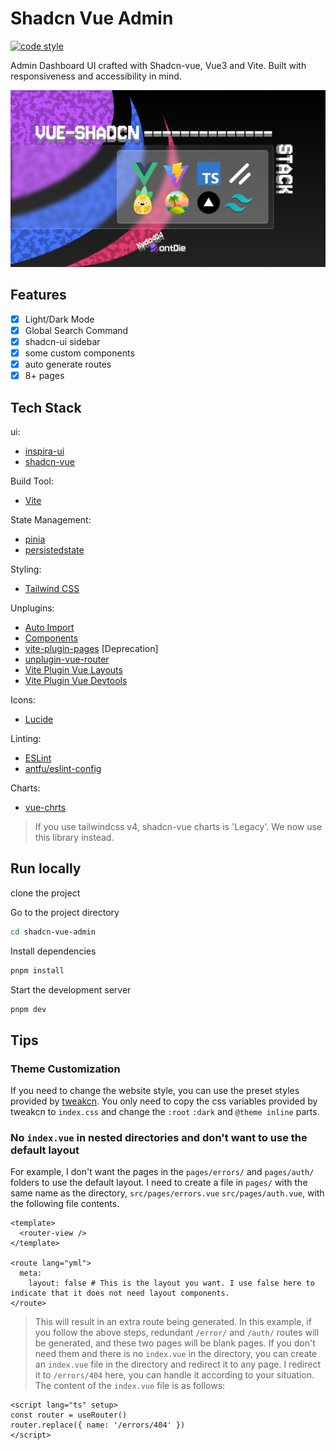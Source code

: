 # Shadcn Vue Admin

[![code style](https://antfu.me/badge-code-style.svg)](https://github.com/antfu/eslint-config)

Admin Dashboard UI crafted with Shadcn-vue, Vue3 and Vite. Built with responsiveness and accessibility in mind.

![cover](public/vue-shadcn-stack.png)

## Features
- [x] Light/Dark Mode
- [x] Global Search Command
- [x] shadcn-ui sidebar
- [x] some custom components
- [x] auto generate routes
- [x] 8+ pages

## Tech Stack
ui:
  - [inspira-ui](https://inspira-ui.com/components/box-reveal)
  - [shadcn-vue](https://www.shadcn-vue.com)

Build Tool:
  - [Vite](https://cn.vitejs.dev/)

State Management:
  - [pinia](https://pinia.vuejs.org/api/pinia/)
  - [persistedstate](https://prazdevs.github.io/pinia-plugin-persistedstate/guide/limitations.html)

Styling:
  - [Tailwind CSS](https://tailwindcss.com/)

Unplugins:
  - [Auto Import](https://github.com/antfu/unplugin-auto-import)
  - [Components](https://github.com/antfu/unplugin-vue-components)
  - [vite-plugin-pages](https://github.com/hannoeru/vite-plugin-pages) [Deprecation]
  - [unplugin-vue-router](https://github.com/posva/unplugin-vue-router)
  - [Vite Plugin Vue Layouts](https://github.com/JohnCampionJr/vite-plugin-vue-layouts)
  - [Vite Plugin Vue Devtools](https://github.com/webfansplz/vite-plugin-vue-devtools)

Icons:
  - [Lucide](https://lucide.dev/)

Linting:
  - [ESLint](https://eslint.org/)
  - [antfu/eslint-config](https://github.com/antfu/eslint-config)

Charts:
  - [vue-chrts](https://github.com/dennisadriaans/vue-chrts)
> If you use tailwindcss v4, shadcn-vue charts is 'Legacy'. We now use this library instead.

## Run locally
clone the project

Go to the project directory
```bash
cd shadcn-vue-admin
```

Install dependencies
```bash
pnpm install
```

Start the development server
```bash
pnpm dev
```
## Tips

### Theme Customization
If you need to change the website style, you can use the preset styles provided by [tweakcn](https://tweakcn.com/editor/theme). You only need to copy the css variables provided by tweakcn to `index.css` and change the `:root` `:dark` and `@theme inline` parts.

### No `index.vue` in nested directories and don't want to use the default layout
For example, I don't want the pages in the `pages/errors/` and `pages/auth/` folders to use the default layout. I need to create a file in `pages/` with the same name as the directory, `src/pages/errors.vue` `src/pages/auth.vue`, with the following file contents.
```vue
<template>
  <router-view />
</template>

<route lang="yml">
  meta:
    layout: false # This is the layout you want. I use false here to indicate that it does not need layout components.
</route>
```

> This will result in an extra route being generated. In this example, if you follow the above steps, redundant `/error/` and `/auth/` routes will be generated, and these two pages will be blank pages.
> If you don't need them and there is no `index.vue` in the directory, you can create an `index.vue` file in the directory and redirect it to any page.
> I redirect it to `/errors/404` here, you can handle it according to your situation. The content of the `index.vue` file is as follows:
```vue
<script lang="ts" setup>
const router = useRouter()
router.replace({ name: '/errors/404' })
</script>
```
